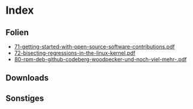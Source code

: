 # Index

## Folien

- [71-getting-started-with-open-source-software-contributions.pdf](71-getting-started-with-open-source-software-contributions.pdf)
- [72-bisecting-regressions-in-the-linux-kernel.pdf](72-bisecting-regressions-in-the-linux-kernel.pdf)
- [80-rpm-deb-github-codeberg-woodpecker-und-noch-viel-mehr-.pdf](80-rpm-deb-github-codeberg-woodpecker-und-noch-viel-mehr-.pdf)

## Downloads


## Sonstiges
